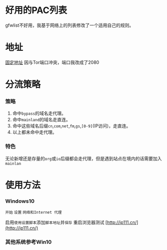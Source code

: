 # 好用的PAC列表
gfwlist不好用，我基于网络上的列表修改了一个适用自己的规则。
# 地址
[固定地址](https://raw.githubusercontent.com/WillGhost/pacGood/master/pac.txt) 因与Tor端口冲突，端口我改成了2080
# 分流策略
### 策略
1. 命中`bypass`的域名走代理。
2. 命中`mainland`的域名走直连。
3. 命中这些域名后缀`cn`,`com`,`net`,`fm`,`gs`,`[0-9]`(IP访问)，走直连。
4. 以上都未命中走代理。
### 特色
无论新增还是存量的`org`或`io`后缀都会走代理，但是遇到站点在境内的话需要加入`mainlan`
# 使用方法
### Windows10
`开始` `设置` `网络和Internet 代理`

启用`使用设置脚本`添加`脚本地址`并`保存`
重启浏览器测试 [http://ip111.cn/](http://ip111.cn/)
### 其他系统参考Win10

